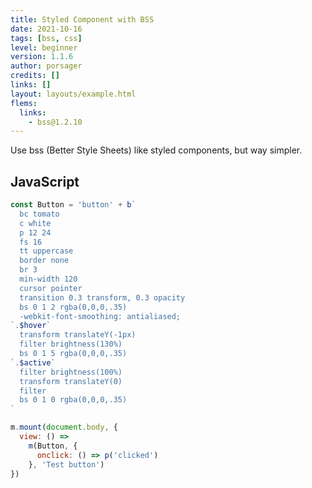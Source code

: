 ```yaml
---
title: Styled Component with BSS
date: 2021-10-16
tags: [bss, css]
level: beginner
version: 1.1.6
author: porsager
credits: []
links: []
layout: layouts/example.html
flems:
  links:
    - bss@1.2.10
---
```


Use bss (Better Style Sheets) like styled components, but way simpler.

## JavaScript

~~~js
const Button = 'button' + b`
  bc tomato
  c white
  p 12 24
  fs 16
  tt uppercase
  border none
  br 3
  min-width 120
  cursor pointer
  transition 0.3 transform, 0.3 opacity
  bs 0 1 2 rgba(0,0,0,.35)
  -webkit-font-smoothing: antialiased;
`.$hover`
  transform translateY(-1px)
  filter brightness(130%)
  bs 0 1 5 rgba(0,0,0,.35)
`.$active`
  filter brightness(100%)
  transform translateY(0)
  filter
  bs 0 1 0 rgba(0,0,0,.35)
`

m.mount(document.body, {
  view: () =>
    m(Button, {
      onclick: () => p('clicked')
    }, 'Test button')
})
~~~

